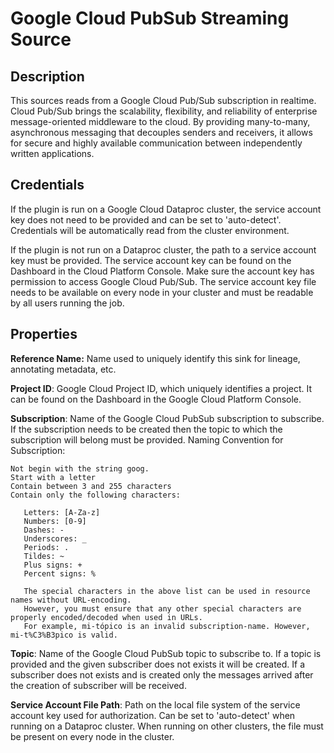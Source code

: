 # Google Cloud PubSub Streaming Source

Description
-----------
This sources reads from a Google Cloud Pub/Sub subscription in realtime.
Cloud Pub/Sub brings the scalability, flexibility, and reliability of enterprise message-oriented
middleware to the cloud. By providing many-to-many, asynchronous messaging that decouples senders and receivers,
it allows for secure and highly available communication between independently written applications.

Credentials
-----------
If the plugin is run on a Google Cloud Dataproc cluster, the service account key does not need to be
provided and can be set to 'auto-detect'.
Credentials will be automatically read from the cluster environment.

If the plugin is not run on a Dataproc cluster, the path to a service account key must be provided.
The service account key can be found on the Dashboard in the Cloud Platform Console.
Make sure the account key has permission to access Google Cloud Pub/Sub.
The service account key file needs to be available on every node in your cluster and
must be readable by all users running the job.

Properties
----------
**Reference Name:** Name used to uniquely identify this sink for lineage, annotating metadata, etc.

**Project ID**: Google Cloud Project ID, which uniquely identifies a project.
It can be found on the Dashboard in the Google Cloud Platform Console.

**Subscription**: Name of the Google Cloud PubSub subscription to subscribe.
If the subscription needs to be created then the topic to which the subscription will belong must be provided.
Naming Convention for Subscription:   
                        
    Not begin with the string goog.
    Start with a letter
    Contain between 3 and 255 characters
    Contain only the following characters:
                                    
       Letters: [A-Za-z]
       Numbers: [0-9]
       Dashes: -
       Underscores: _
       Periods: .
       Tildes: ~
       Plus signs: +
       Percent signs: %
                                    
       The special characters in the above list can be used in resource names without URL-encoding. 
       However, you must ensure that any other special characters are properly encoded/decoded when used in URLs. 
       For example, mi-tópico is an invalid subscription-name. However, mi-t%C3%B3pico is valid.

**Topic**: Name of the Google Cloud PubSub topic to subscribe to. If a topic is provided and the given subscriber
does not exists it will be created. If a subscriber does not exists and is created only the messages arrived after
the creation of subscriber will be received.

**Service Account File Path**: Path on the local file system of the service account key used for
authorization. Can be set to 'auto-detect' when running on a Dataproc cluster.
When running on other clusters, the file must be present on every node in the cluster.
